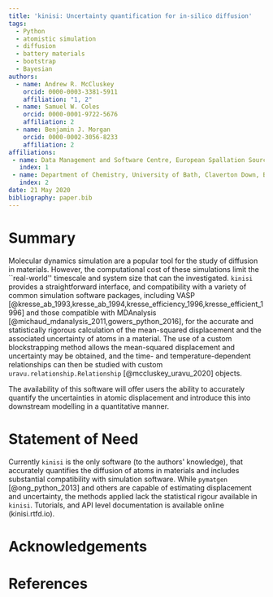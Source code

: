 ```yaml
---
title: 'kinisi: Uncertainty quantification for in-silico diffusion'
tags:
  - Python
  - atomistic simulation
  - diffusion
  - battery materials
  - bootstrap
  - Bayesian
authors:
  - name: Andrew R. McCluskey
    orcid: 0000-0003-3381-5911
    affiliation: "1, 2"
  - name: Samuel W. Coles
    orcid: 0000-0001-9722-5676
    affiliation: 2
  - name: Benjamin J. Morgan
    orcid: 0000-0002-3056-8233
    affiliation: 2
affiliations:
 - name: Data Management and Software Centre, European Spallation Source ERIC, Ole Maaløes vej 3, 2200 København, Denmark
   index: 1
 - name: Department of Chemistry, University of Bath, Claverton Down, Bath, BA2 7AY, UK
   index: 2
date: 21 May 2020
bibliography: paper.bib
---
```


# Summary

Molecular dynamics simulation are a popular tool for the study of diffusion in materials.
However, the computational cost of these simulations limit the ``real-world'' timescale and system size that can the investigated.
`kinisi` provides a straightforward interface, and compatibility with a variety of common simulation software packages, including VASP [@kresse_ab_1993,kresse_ab_1994,kresse_efficiency_1996,kresse_efficient_1996] and those compatible with MDAnalysis [@michaud_mdanalysis_2011,gowers_python_2016], for the accurate and statistically rigorous calculation of the mean-squared displacement and the associated uncertainty of atoms in a material.
The use of a custom blockstrapping method allows the mean-squared displacement and uncertainty may be obtained, and the time- and temperature-dependent relationships can then be studied with custom `uravu.relationship.Relationship` [@mccluskey_uravu_2020] objects.

The availability of this software will offer users the ability to accurately quantify the uncertainties in atomic displacement and introduce this into downstream modelling in a quantitative manner.

# Statement of Need

Currently `kinisi` is the only software (to the authors' knowledge), that accurately quantifies the diffusion of atoms in materials and includes substantial compatibility with simulation software.
While `pymatgen` [@ong_python_2013] and others are capable of estimating displacement and uncertainty, the methods applied lack the statistical rigour available in `kinisi`.
Tutorials, and API level documentation is available online (kinisi.rtfd.io).

# Acknowledgements


# References
